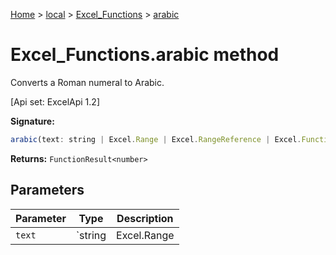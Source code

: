 [Home](./index) &gt; [local](local.md) &gt; [Excel\_Functions](local.excel_functions.md) &gt; [arabic](local.excel_functions.arabic.md)

# Excel\_Functions.arabic method

Converts a Roman numeral to Arabic. 

 \[Api set: ExcelApi 1.2\]

**Signature:**
```javascript
arabic(text: string | Excel.Range | Excel.RangeReference | Excel.FunctionResult<any>): FunctionResult<number>;
```
**Returns:** `FunctionResult<number>`

## Parameters

|  Parameter | Type | Description |
|  --- | --- | --- |
|  `text` | `string | Excel.Range | Excel.RangeReference | Excel.FunctionResult<any>` |  |

